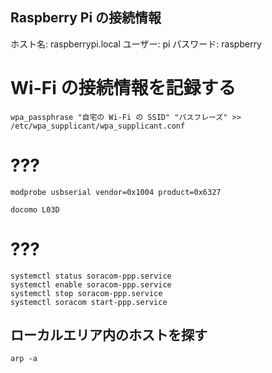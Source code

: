 ## Raspberry Pi の接続情報

ホスト名: raspberrypi.local
ユーザー: pi
パスワード: raspberry

# Wi-Fi の接続情報を記録する

```
wpa_passphrase "自宅の Wi-Fi の SSID" "パスフレーズ" >> /etc/wpa_supplicant/wpa_supplicant.conf
```

# ???

```
modprobe usbserial vendor=0x1004 product=0x6327

docomo L03D
```

# ???

```
systemctl status soracom-ppp.service
systemctl enable soracom-ppp.service
systemctl stop soracom-ppp.service
systemctl soracom start-ppp.service
```

## ローカルエリア内のホストを探す

```
arp -a
```

